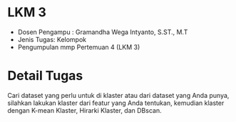 # LKM 3
- Dosen Pengampu : Gramandha Wega Intyanto, S.ST., M.T
- Jenis Tugas: Kelompok
- Pengumpulan mmp Pertemuan 4 (LKM 3)

# Detail Tugas

Cari dataset yang perlu untuk di klaster atau dari dataset yang Anda punya, silahkan lakukan klaster dari featur yang Anda tentukan, 
kemudian klaster dengan K-mean Klaster, Hirarki Klaster, dan DBscan.

